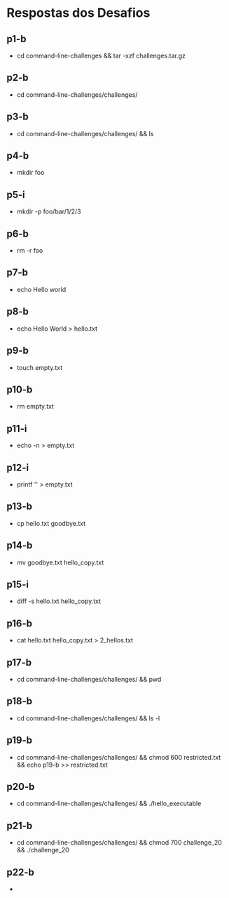 # Respostas dos Desafios

## p1-b
- cd command-line-challenges && tar -xzf challenges.tar.gz

## p2-b
- cd command-line-challenges/challenges/

## p3-b
- cd command-line-challenges/challenges/ && ls

## p4-b
- mkdir foo

## p5-i
- mkdir -p foo/bar/1/2/3

## p6-b
- rm -r foo

## p7-b
- echo Hello world

## p8-b
- echo Hello World > hello.txt

## p9-b
- touch empty.txt

## p10-b
- rm empty.txt

## p11-i
- echo -n > empty.txt

## p12-i
- printf '' > empty.txt

## p13-b
- cp hello.txt goodbye.txt

## p14-b
- mv goodbye.txt hello_copy.txt

## p15-i
- diff -s hello.txt hello_copy.txt

## p16-b
- cat hello.txt hello_copy.txt > 2_hellos.txt

## p17-b
- cd command-line-challenges/challenges/ && pwd

## p18-b
- cd command-line-challenges/challenges/ && ls -l

## p19-b
- cd command-line-challenges/challenges/ && chmod 600 restricted.txt  && echo p19-b >> restricted.txt

## p20-b
- cd command-line-challenges/challenges/ && ./hello_executable

## p21-b
- cd command-line-challenges/challenges/ && chmod 700 challenge_20  && ./challenge_20

## p22-b
-